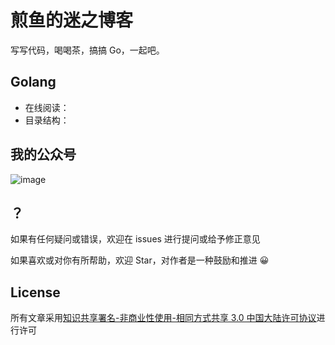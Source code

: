 # 煎鱼的迷之博客

写写代码，喝喝茶，搞搞 Go，一起吧。

## Golang

- 在线阅读：
- 目录结构：

## 我的公众号

![image](https://image.eddycjy.com/dde35ca13201867da9aa35fe69a975d4.jpg)

## ？

如果有任何疑问或错误，欢迎在 issues 进行提问或给予修正意见

如果喜欢或对你有所帮助，欢迎 Star，对作者是一种鼓励和推进 😀

## License

所有文章采用[知识共享署名-非商业性使用-相同方式共享 3.0 中国大陆许可协议](https://creativecommons.org/licenses/by-nc-sa/3.0/cn/)进行许可
